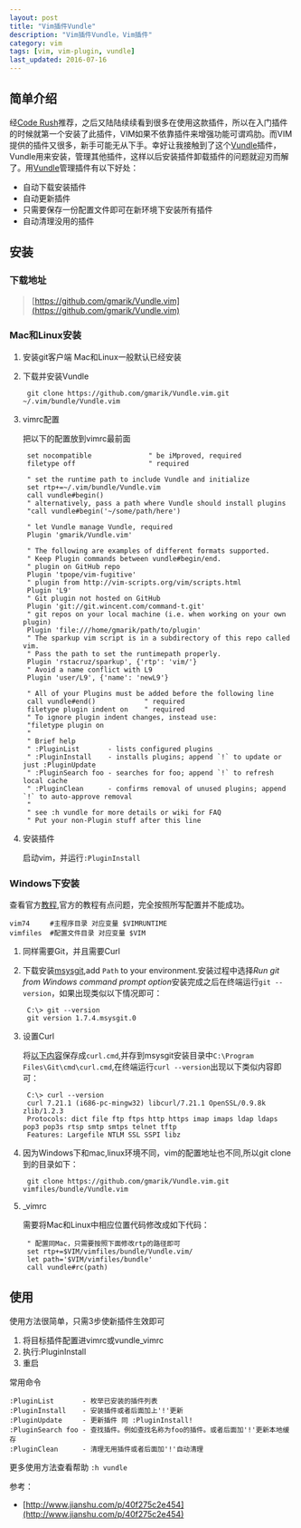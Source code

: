 ```yaml
---
layout: post
title: "Vim插件Vundle"
description: "Vim插件Vundle，Vim插件"
category: vim
tags: [vim, vim-plugin, vundle]
last_updated: 2016-07-16
---
```


## 简单介绍
经[Code Rush](http://foocoder.com/blog/mei-ri-vimcha-jian-kai-pian-zhi-vundle.html/)推荐，之后又陆陆续续看到很多在使用这款插件，所以在入门插件的时候就第一个安装了此插件，VIM如果不依靠插件来增强功能可谓鸡肋。而VIM提供的插件又很多，新手可能无从下手。幸好让我接触到了这个[Vundle]插件，Vundle用来安装，管理其他插件，这样以后安装插件卸载插件的问题就迎刃而解了。用[Vundle]管理插件有以下好处：

- 自动下载安装插件
- 自动更新插件
- 只需要保存一份配置文件即可在新环境下安装所有插件
- 自动清理没用的插件

## 安装

### 下载地址

> [https://github.com/gmarik/Vundle.vim](https://github.com/gmarik/Vundle.vim)

### Mac和Linux安装

1. 安装git客户端
Mac和Linux一般默认已经安装

2. 下载并安装Vundle

		git clone https://github.com/gmarik/Vundle.vim.git ~/.vim/bundle/Vundle.vim

3. vimrc配置

	把以下的配置放到vimrc最前面

		set nocompatible              " be iMproved, required
		filetype off                  " required

		" set the runtime path to include Vundle and initialize
		set rtp+=~/.vim/bundle/Vundle.vim
		call vundle#begin()
		" alternatively, pass a path where Vundle should install plugins
		"call vundle#begin('~/some/path/here')

		" let Vundle manage Vundle, required
		Plugin 'gmarik/Vundle.vim'

		" The following are examples of different formats supported.
		" Keep Plugin commands between vundle#begin/end.
		" plugin on GitHub repo
		Plugin 'tpope/vim-fugitive'
		" plugin from http://vim-scripts.org/vim/scripts.html
		Plugin 'L9'
		" Git plugin not hosted on GitHub
		Plugin 'git://git.wincent.com/command-t.git'
		" git repos on your local machine (i.e. when working on your own plugin)
		Plugin 'file:///home/gmarik/path/to/plugin'
		" The sparkup vim script is in a subdirectory of this repo called vim.
		" Pass the path to set the runtimepath properly.
		Plugin 'rstacruz/sparkup', {'rtp': 'vim/'}
		" Avoid a name conflict with L9
		Plugin 'user/L9', {'name': 'newL9'}

		" All of your Plugins must be added before the following line
		call vundle#end()            " required
		filetype plugin indent on    " required
		" To ignore plugin indent changes, instead use:
		"filetype plugin on
		"
		" Brief help
		" :PluginList       - lists configured plugins
		" :PluginInstall    - installs plugins; append `!` to update or just :PluginUpdate
		" :PluginSearch foo - searches for foo; append `!` to refresh local cache
		" :PluginClean      - confirms removal of unused plugins; append `!` to auto-approve removal
		"
		" see :h vundle for more details or wiki for FAQ
		" Put your non-Plugin stuff after this line

4. 安装插件

	启动vim，并运行`:PluginInstall`

### Windows下安装

查看官方[教程](https://github.com/gmarik/Vundle.vim/wiki/Vundle-for-Windows),官方的教程有点问题，完全按照所写配置并不能成功。

	vim74     #主程序目录 对应变量 $VIMRUNTIME
	vimfiles  #配置文件目录 对应变量 $VIM	

1. 同样需要Git，并且需要Curl

2. 下载安装[msysgit](http://msysgit.github.io/),add `Path` to your environment.安装过程中选择*Run git from Windows command prompt option*安装完成之后在终端运行`git --version`，如果出现类似以下情况即可：

		C:\> git --version
		git version 1.7.4.msysgit.0

3. 设置Curl

	将[以下内容](https://gist.github.com/912993)保存成`curl.cmd`,并存到msysgit安装目录中`C:\Program Files\Git\cmd\curl.cmd`,在终端运行`curl --version`出现以下类似内容即可：

		C:\> curl --version
		curl 7.21.1 (i686-pc-mingw32) libcurl/7.21.1 OpenSSL/0.9.8k zlib/1.2.3
		Protocols: dict file ftp ftps http https imap imaps ldap ldaps pop3 pop3s rtsp smtp smtps telnet tftp
		Features: Largefile NTLM SSL SSPI libz

4. 因为Windows下和mac,linux环境不同，vim的配置地址也不同,所以git clone到的目录如下：

		git clone https://github.com/gmarik/Vundle.vim.git vimfiles/bundle/Vundle.vim

5. _vimrc

	需要将Mac和Linux中相应位置代码修改成如下代码：

		" 配置同Mac，只需要按照下面修改rtp的路径即可
		set rtp+=$VIM/vimfiles/bundle/Vundle.vim/
		let path='$VIM/vimfiles/bundle'
		call vundle#rc(path)

## 使用

使用方法很简单，只需3步使新插件生效即可

1. 将目标插件配置进vimrc或vundle_vimrc
2. 执行:PluginInstall
3. 重启

常用命令

	:PluginList       - 枚举已安装的插件列表
	:PluginInstall    - 安装插件或者后面加上'!'更新
	:PluginUpdate     - 更新插件 同 :PluginInstall!
	:PluginSearch foo - 查找插件。例如查找名称为foo的插件。或者后面加'!'更新本地缓存
	:PluginClean      - 清理无用插件或者后面加'!'自动清理

更多使用方法查看帮助 `:h vundle`

参考：

- [http://www.jianshu.com/p/40f275c2e454](http://www.jianshu.com/p/40f275c2e454)

[Vundle]:https://github.com/gmarik/Vundle.vim
